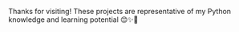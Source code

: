 Thanks for visiting! These projects are representative of my Python knowledge and learning potential 😊✨🌟
